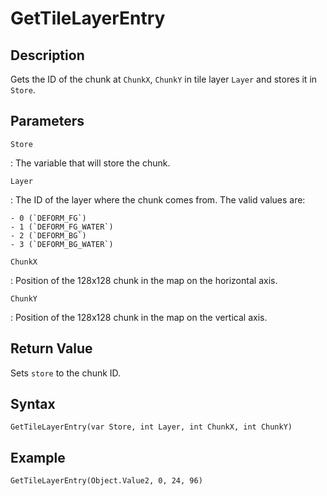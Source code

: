 # GetTileLayerEntry

## Description
Gets the ID of the chunk at `ChunkX`, `ChunkY` in tile layer `Layer` and stores it in `Store`.

## Parameters
`Store`

:   The variable that will store the chunk.

`Layer`

:   The ID of the layer where the chunk comes from. The valid values are:

    - 0 (`DEFORM_FG`)
    - 1 (`DEFORM_FG_WATER`)
    - 2 (`DEFORM_BG`)
    - 3 (`DEFORM_BG_WATER`)

`ChunkX`

:   Position of the 128x128 chunk in the map on the horizontal axis.

`ChunkY`

:   Position of the 128x128 chunk in the map on the vertical axis.

## Return Value
Sets `store` to the chunk ID.

## Syntax
```
GetTileLayerEntry(var Store, int Layer, int ChunkX, int ChunkY)
```

## Example
```
GetTileLayerEntry(Object.Value2, 0, 24, 96)
```